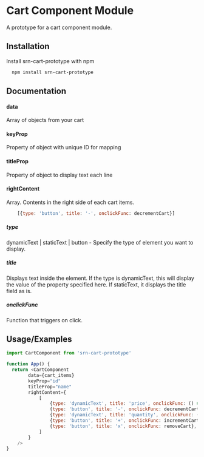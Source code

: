 
# Cart Component Module

A prototype for a cart component module.



## Installation

Install srn-cart-prototype with npm

```bash
  npm install srn-cart-prototype
```
    
## Documentation

#### data
Array of objects from your cart

#### keyProp
Property of object with unique ID for mapping

#### titleProp
Property of object to display text each line

#### rightContent
Array. Contents in the right side of each cart items.

```javascript
    [{type: 'button', title: '-', onclickFunc: decrementCart}]
```
##### type
dynamicText | staticText | button - Specify the type of element you want to display.

##### title
Displays text inside the element. If the type is dynamicText, this will display the value of the property specified here. If staticText, it displays the title field as is.

##### onclickFunc
Function that triggers on click.




## Usage/Examples

```javascript
import CartComponent from 'srn-cart-prototype'

function App() {
  return <CartComponent
        data={cart_items}
        keyProp="id"
        titleProp="name"
        rightContent={
            [
                {type: 'dynamicText', title: 'price', onclickFunc: () => null},
                {type: 'button', title: '-', onclickFunc: decrementCart},
                {type: 'dynamicText', title: 'quantity', onclickFunc: () => null},
                {type: 'button', title: '+', onclickFunc: incrementCart},
                {type: 'button', title: 'x', onclickFunc: removeCart},
            ]
        }
    />
}
```

